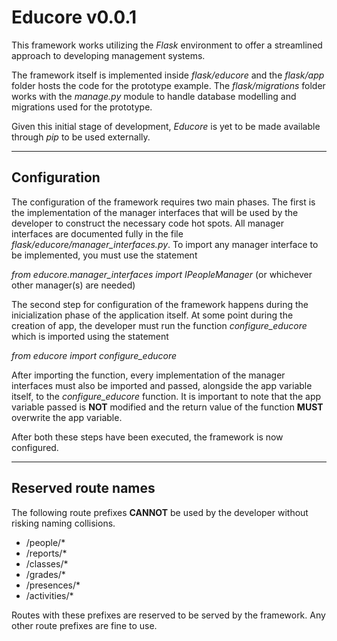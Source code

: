 Educore v0.0.1
=======

This framework works utilizing the _Flask_ environment to offer a streamlined approach to developing management systems.

The framework itself is implemented inside _flask/educore_ and the _flask/app_ folder hosts the code for the prototype example. The _flask/migrations_ folder works with the _manage.py_ module to handle database modelling and migrations used for the prototype.

Given this initial stage of development, _Educore_ is yet to be made available through _pip_ to be used externally.

---

Configuration
------

The configuration of the framework requires two main phases. The first is the implementation of the manager interfaces that will be used by the developer to construct the necessary code hot spots. All manager interfaces are documented fully in the file _flask/educore/manager\_interfaces.py_. To import any manager interface to be implemented, you must use the statement 

_from educore.manager\_interfaces import IPeopleManager_ (or whichever other manager(s) are needed)

The second step for configuration of the framework happens during the inicialization phase of the application itself. At some point during the creation of app, the developer must run the function _configure\_educore_ which is imported using the statement

_from educore import configure\_educore_

After importing the function, every implementation of the manager interfaces must also be imported and passed, alongside the app variable itself, to the _configure\_educore_ function. It is important to note that the app variable passed is **NOT** modified and the return value of the function **MUST** overwrite the app variable.

After both these steps have been executed, the framework is now configured.

---

Reserved route names
-----------

The following route prefixes **CANNOT** be used by the developer without risking naming collisions.
* /people/*
* /reports/*
* /classes/*
* /grades/*
* /presences/*
* /activities/*

Routes with these prefixes are reserved to be served by the framework. Any other route prefixes are fine to use.
